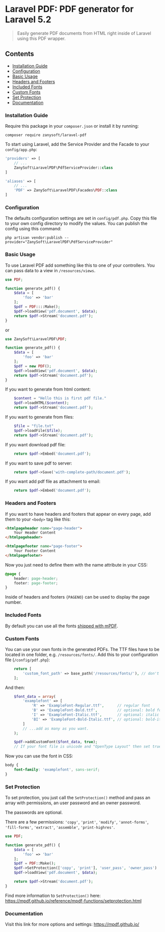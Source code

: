 # Laravel PDF: PDF generator for Laravel 5.2

> Easily generate PDF documents from HTML right inside of Laravel using this PDF wrapper.

## Contents
- [Installation Guide](#installation-guide)
- [Configuration](#configuration)
- [Basic Usage](#basic-usage)
- [Headers and Footers](#headers-and-footers)
- [Included Fonts](#included-fonts)
- [Custom Fonts](#custom-fonts)
- [Set Protection](#set-protection)
- [Documentation](#documentation)


### Installation Guide

Require this package in your `composer.json` or install it by running:

```
composer require zanysoft/laravel-pdf
```

To start using Laravel, add the Service Provider and the Facade to your `config/app.php`:

```php
'providers' => [
	// ...
	ZanySoft\LaravelPDF\PdfServiceProvider::class
]
```

```php
'aliases' => [
	// ...
	'PDF' => ZanySoft\LaravelPDF\Facades\PDF::class
]
```

### Configuration
The defaults configuration settings are set in `config/pdf.php`. Copy this file to your own config directory to modify the values. You can publish the config using this command:

    php artisan vendor:publish --provider="ZanySoft\LaravelPDF\PdfServiceProvider"


### Basic Usage

To use Laravel PDF add something like this to one of your controllers. You can pass data to a view in `/resources/views`.

```php
use PDF;

function generate_pdf() {
	$data = [
		'foo' => 'bar'
	];
	$pdf = PDF::::Make();
	$pdf->loadView('pdf.document', $data);
	return $pdf->Stream('document.pdf');
}
```
or

```php
use ZanySoft\LaravelPDF\PDF;

function generate_pdf() {
	$data = [
		'foo' => 'bar'
	];
	$pdf = new PDF();
	$pdf->loadView('pdf.document', $data);
	return $pdf->Stream('document.pdf');
}

```

If you want to generate from html content:
```php
    $content = "Hello this is first pdf file."
	$pdf->loadHTML($content);
	return $pdf->Stream('document.pdf');
```

If you want to generate from files:
```php
    $file = "file.txt"
	$pdf->loadFile($file);
	return $pdf->Stream('document.pdf');
```

If you want download pdf file:
```php
	return $pdf->Embed('document.pdf');
```

If you want to save pdf to server:
```php
	return $pdf->Save('with-complete-path/document.pdf');
```

If you want add pdf file as attachment to email:
```php
	return $pdf->Embed('document.pdf');
```

### Headers and Footers

If you want to have headers and footers that appear on every page, add them to your `<body>` tag like this:

```html
<htmlpageheader name="page-header">
	Your Header Content
</htmlpageheader>

<htmlpagefooter name="page-footer">
	Your Footer Content
</htmlpagefooter>
```

Now you just need to define them with the name attribute in your CSS:

```css
@page {
	header: page-header;
	footer: page-footer;
}
```

Inside of headers and footers `{PAGENO}` can be used to display the page number.

### Included Fonts

By default you can use all the fonts [shipped with mPDF](https://mpdf.github.io/fonts-languages/available-fonts-v6.html).

### Custom Fonts

You can use your own fonts in the generated PDFs. The TTF files have to be located in one folder, e.g. `/resources/fonts/`. Add this to your configuration file (`/config/pdf.php`):
```php
    return [
	    'custom_font_path' => base_path('/resources/fonts/'), // don't forget the trailing slash!
    ];
```
And then:
```php
    $font_data = array(
        'examplefont' => [
            'R' => 'ExampleFont-Regular.ttf',      // regular font
            'B' => 'ExampleFont-Bold.ttf',         // optional: bold font
            'I' => 'ExampleFont-Italic.ttf',       // optional: italic font
            'BI' => 'ExampleFont-Bold-Italic.ttf', // optional: bold-italic font
        ]
        // ...add as many as you want.
    );

	$pdf->addCustomFont($font_data, true);
	// If your font file is unicode and "OpenType Layout" then set true. Default value is false.
```

Now you can use the font in CSS:

```css
body {
	font-family: 'examplefont', sans-serif;
}
```

### Set Protection

To set protection, you just call the `SetProtection()` method and pass an array with permissions, an user password and an owner password.

The passwords are optional.

There are a few permissions: `'copy'`, `'print'`, `'modify'`, `'annot-forms'`, `'fill-forms'`, `'extract'`, `'assemble'`, `'print-highres'`.

```php
use PDF;

function generate_pdf() {
	$data = [
		'foo' => 'bar'
	];
	$pdf = PDF::Make();
	$pdf->SetProtection(['copy', 'print'], 'user_pass', 'owner_pass')
	$pdf->loadView('pdf.document', $data);

	return $pdf->Stream('document.pdf');
}
```

Find more information to `SetProtection()` here: https://mpdf.github.io/reference/mpdf-functions/setprotection.html

### Documentation

 Visit this link for more options and settings: https://mpdf.github.io/
